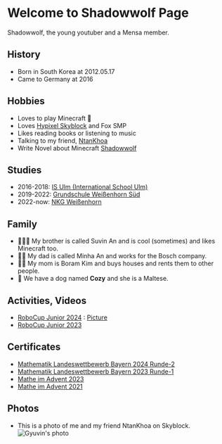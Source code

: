 # Welcome to Shadowwolf Page
Shadowwolf, the young youtuber and a Mensa member. 


## History
- Born in South Korea at 2012.05.17
- Came to Germany at 2016

## Hobbies
- Loves to play Minecraft 👾
- Loves [Hypixel Skyblock](https://wiki.hypixel.net/Main_Page) and Fox SMP
- Likes reading books or listening to music
- Talking to my friend, [NtanKhoa](https://www.youtube.com/@ntankhoa)
- Write Novel about Minecraft [Shadowwolf](https://an-shadowwolf.blogspot.com/)

## Studies
- 2016-2018: [IS Ulm (International School Ulm)](https://www.is-ulm.de/)
- 2019-2022: [Grundschule Weißenhorn Süd](https://www.gs-sued-weissenhorn.de/)
- 2022-now: [NKG Weißenhorn](https://nikolaus-kopernikus-gymnasium.de/nkgweb/)

## Family
- 🤦🏻‍♂️ My brother is called Suvin An and is cool (sometimes) and likes Minecraft too. 
- 👨🏻 My dad is called Minha An and works for the Bosch company. 
- 👩🏻 My mom is Boram Kim and buys houses and rents them to other people.
- 🐶 We have a dog named **Cozy** and she is a Maltese.

## Activities, Videos
- [RoboCup Junior 2024](./RoboCup_Junior.md) : [Picture](https://robocup.rocci.net/images/robocup/2024/teilnehmer/DSC04224.JPG)
- [RoboCup Junior 2023](https://www.youtube.com/shorts/g_vEH6Y_KHA)

## Certificates
- [Mathematik Landeswettbewerb Bayern 2024 Runde-2](/assets/img/UrkundefürLandeswettbewerbMathematikBayern2024.jpg)
- [Mathematik Landeswettbewerb Bayern 2023 Runde-1](/assets/img/UrkundefürLandeswettbewerbMathematikBayern2023.jpg)
- [Mathe im Advent 2023](/assets/img/Urkunde_MiA_2023_Gyuvin_An_4-6.jpg)
- [Mathe im Advent 2021](/assets/img/Urkunde_MiA_2021_Gyuvin_An_4-6.jpg)

## Photos
- This is a photo of me and my friend NtanKhoa on Skyblock.
![Gyuvin's photo](https://media.discordapp.net/attachments/1150073458651304001/1187400295798546592/image.png?ex=6596bfb3&is=65844ab3&hm=d3670d98b63780982f3fff412995cb40782d34c677e2ab83d5888b66d5edfa2d&=&format=webp&quality=lossless&width=2382&height=1340)
